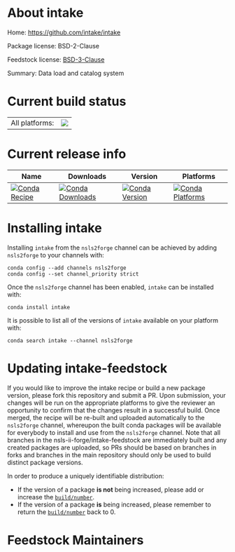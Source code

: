About intake
============

Home: https://github.com/intake/intake

Package license: BSD-2-Clause

Feedstock license: [BSD-3-Clause](https://github.com/nsls-ii-forge/intake-feedstock/blob/master/LICENSE.txt)

Summary: Data load and catalog system

Current build status
====================


<table><tr><td>All platforms:</td>
    <td>
      <a href="https://dev.azure.com/nsls2forge/nsls2forge/_build/latest?definitionId=188&branchName=master">
        <img src="https://dev.azure.com/nsls2forge/nsls2forge/_apis/build/status/intake-feedstock?branchName=master">
      </a>
    </td>
  </tr>
</table>

Current release info
====================

| Name | Downloads | Version | Platforms |
| --- | --- | --- | --- |
| [![Conda Recipe](https://img.shields.io/badge/recipe-intake-green.svg)](https://anaconda.org/nsls2forge/intake) | [![Conda Downloads](https://img.shields.io/conda/dn/nsls2forge/intake.svg)](https://anaconda.org/nsls2forge/intake) | [![Conda Version](https://img.shields.io/conda/vn/nsls2forge/intake.svg)](https://anaconda.org/nsls2forge/intake) | [![Conda Platforms](https://img.shields.io/conda/pn/nsls2forge/intake.svg)](https://anaconda.org/nsls2forge/intake) |

Installing intake
=================

Installing `intake` from the `nsls2forge` channel can be achieved by adding `nsls2forge` to your channels with:

```
conda config --add channels nsls2forge
conda config --set channel_priority strict
```

Once the `nsls2forge` channel has been enabled, `intake` can be installed with:

```
conda install intake
```

It is possible to list all of the versions of `intake` available on your platform with:

```
conda search intake --channel nsls2forge
```




Updating intake-feedstock
=========================

If you would like to improve the intake recipe or build a new
package version, please fork this repository and submit a PR. Upon submission,
your changes will be run on the appropriate platforms to give the reviewer an
opportunity to confirm that the changes result in a successful build. Once
merged, the recipe will be re-built and uploaded automatically to the
`nsls2forge` channel, whereupon the built conda packages will be available for
everybody to install and use from the `nsls2forge` channel.
Note that all branches in the nsls-ii-forge/intake-feedstock are
immediately built and any created packages are uploaded, so PRs should be based
on branches in forks and branches in the main repository should only be used to
build distinct package versions.

In order to produce a uniquely identifiable distribution:
 * If the version of a package **is not** being increased, please add or increase
   the [``build/number``](https://docs.conda.io/projects/conda-build/en/latest/resources/define-metadata.html#build-number-and-string).
 * If the version of a package **is** being increased, please remember to return
   the [``build/number``](https://docs.conda.io/projects/conda-build/en/latest/resources/define-metadata.html#build-number-and-string)
   back to 0.

Feedstock Maintainers
=====================


